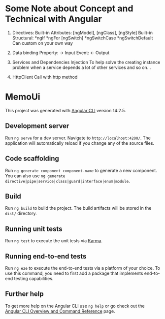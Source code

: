 # Some Note about Concept and Technical with Angular

1. Directives:
Built-in Attributes: [ngModel], [ngClass], [ngStyle]
Built-in Structural: *ngIf *ngFor [ngSwitch] *ngSwitchCase *ngSwitchDefault
Can custom on your own way

2. Data binding
Property: -> Input
Event: <- Output 

3. Services and Dependencies Injection
To help solve the creating instance problem when a service depends a lot of other services and so on...

4. HttpClient
Call with http method




# MemoUi

This project was generated with [Angular CLI](https://github.com/angular/angular-cli) version 14.2.5.

## Development server

Run `ng serve` for a dev server. Navigate to `http://localhost:4200/`. The application will automatically reload if you change any of the source files.

## Code scaffolding

Run `ng generate component component-name` to generate a new component. You can also use `ng generate directive|pipe|service|class|guard|interface|enum|module`.

## Build

Run `ng build` to build the project. The build artifacts will be stored in the `dist/` directory.

## Running unit tests

Run `ng test` to execute the unit tests via [Karma](https://karma-runner.github.io).

## Running end-to-end tests

Run `ng e2e` to execute the end-to-end tests via a platform of your choice. To use this command, you need to first add a package that implements end-to-end testing capabilities.

## Further help

To get more help on the Angular CLI use `ng help` or go check out the [Angular CLI Overview and Command Reference](https://angular.io/cli) page.
